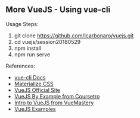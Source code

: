 More VueJS - Using vue-cli
--------------------------

Usage Steps:

1. git clone https://github.com/lcarbonaro/vuejs.git
2. cd vuejs/session20180529
3. npm install
4. npm run serve


References:
- [vue-cli Docs](https://github.com/vuejs/vue-cli/blob/dev/docs/README.md)
- [Materialize CSS](https://materializecss.com/)
- [VueJS Official Site](https://vuejs.org/)
- [VueJS By Example from Coursetro](https://coursetro.com/courses/23/Vue-Tutorial-in-2018---Learn-Vue.js-by-Example)
- [Intro to VueJS from VueMastery](https://www.vuemastery.com/courses/intro-to-vue-js/vue-instance)
- [VueJS Examples](https://vuejsexamples.net/)

